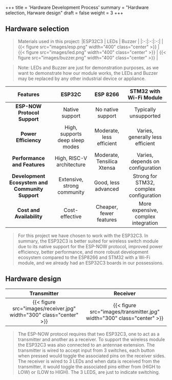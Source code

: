 +++
title = 'Hardware Development Process'
summary = "Hardware selection, Harware design"
draft = false
weight = 3
+++

## Hardware selection
> Materials used in this project:
|ESP32C3 | LEDs | Buzzer |
|:-:|:-:|:-:|
| {{< figure src="images/esp.png" width="400" class="center" >}} | {{< figure src="images/led.png" width="400" class="center" >}} | {{< figure src="images/buzzer.png" width="400" class="center" >}} |

> Note: LEDs and Buzzer are just for demonstration purposes, as we want to demonstrate how our module works, the LEDs and Buzzer may be replaced by any other industrial device or appliance.

| Features | ESP32C | ESP 8266 | STM32 with Wi-Fi Module |
|:-:|:-:|:-:|:-:|
| **ESP-NOW Protocol Support** | Native support | No native support | Typically unsupported |
| **Power Efficiency** | High, supports deep sleep modes | Moderate, less efficient | Varies, generally less efficient |
| **Performance and Features** | High, RISC-V architecture | Moderate, Tensilica Xtensa | Varies, depends on configuration |
| **Development Ecosystem and Community Support** | Extensive, strong community | Good, less advanced | Strong for STM32, complex configuration |
| **Cost and Availability** | Cost-effective | Cheaper, fewer features | More expensive, complex integration |

> For this project we have chosen to work with the ESP32C3. In summary, the ESP32C3 is better suited for wireless switch module due to its native support for the ESP-NOW protocol, improved power efficiency, better performance, and more robust development ecosystem compared to the ESP8266 and STM32 with a Wi-Fi module, and we already had an ESP32C3 boards in our possessions.

## Hardware design

|Transmitter| Receiver |
|:-:|:-:|
| {{< figure src="images/receiver.jpg" width="300" class="center" >}} | {{< figure src="images/transmitter.jpg" width="300" class="center" >}} |


> The ESP-NOW protocol requires that two ESP32C3, one to act as a transmitter and another as a receiver. To support the wireless module the ESP32C3 was also connected to an antennae extension.
The transmitter is wired to accept input from 3 switches, each button when pressed would toggle the associated pins on the receiver sides.
The receiver is wired to 3 LEDs and when data is received from the transmitter, it would toggle the associated pins either from (HIGH to LOW) or (LOW to HIGH). The 3 LEDS, are just to indicate switching.

